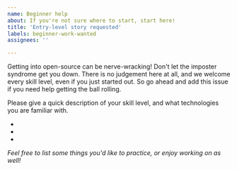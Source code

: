 ```yaml
---
name: Beginner help
about: If you're not sure where to start, start here!
title: 'Entry-level story requested'
labels: beginner-work-wanted
assignees: ''

---
```


Getting into open-source can be nerve-wracking! Don't let the imposter syndrome get you down. There is no judgement here at all, and we welcome every skill level, even if you just started out. So go ahead and add this issue if you need help getting the ball rolling.

Please give a quick description of your skill level, and what technologies you are familiar with.

* 
* 
*

_Feel free to list some things you'd like to practice, or enjoy working on as well!_
